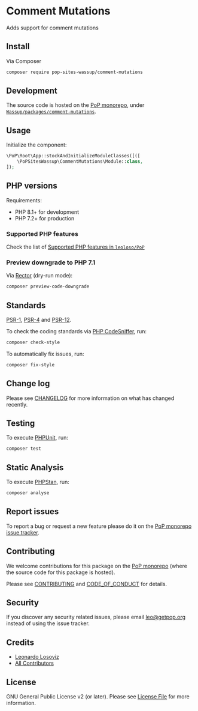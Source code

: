 # Comment Mutations

<!--
[![Build Status][ico-travis]][link-travis]
[![Quality Score][ico-code-quality]][link-code-quality]
[![Software License][ico-license]](LICENSE.md)
[![Latest Version on Packagist][ico-version]][link-packagist]
[![Coverage Status][ico-scrutinizer]][link-scrutinizer]
[![Total Downloads][ico-downloads]][link-downloads]
-->

Adds support for comment mutations

## Install

Via Composer

``` bash
composer require pop-sites-wassup/comment-mutations
```

## Development

The source code is hosted on the [PoP monorepo](https://github.com/leoloso/PoP), under [`Wassup/packages/comment-mutations`](https://github.com/leoloso/PoP/tree/master/layers/Wassup/packages/comment-mutations).

## Usage

Initialize the component:

``` php
\PoP\Root\App::stockAndInitializeModuleClasses([([
    \PoPSitesWassup\CommentMutations\Module::class,
]);
```

## PHP versions

Requirements:

- PHP 8.1+ for development
- PHP 7.2+ for production

### Supported PHP features

Check the list of [Supported PHP features in `leoloso/PoP`](https://github.com/leoloso/PoP/blob/master/docs/supported-php-features.md)

### Preview downgrade to PHP 7.1

Via [Rector](https://github.com/rectorphp/rector) (dry-run mode):

```bash
composer preview-code-downgrade
```

## Standards

[PSR-1](https://www.php-fig.org/psr/psr-1), [PSR-4](https://www.php-fig.org/psr/psr-4) and [PSR-12](https://www.php-fig.org/psr/psr-12).

To check the coding standards via [PHP CodeSniffer](https://github.com/squizlabs/PHP_CodeSniffer), run:

``` bash
composer check-style
```

To automatically fix issues, run:

``` bash
composer fix-style
```

## Change log

Please see [CHANGELOG](CHANGELOG.md) for more information on what has changed recently.

## Testing

To execute [PHPUnit](https://phpunit.de/), run:

``` bash
composer test
```

## Static Analysis

To execute [PHPStan](https://github.com/phpstan/phpstan), run:

``` bash
composer analyse
```

## Report issues

To report a bug or request a new feature please do it on the [PoP monorepo issue tracker](https://github.com/leoloso/PoP/issues).

## Contributing

We welcome contributions for this package on the [PoP monorepo](https://github.com/leoloso/PoP) (where the source code for this package is hosted).

Please see [CONTRIBUTING](CONTRIBUTING.md) and [CODE_OF_CONDUCT](CODE_OF_CONDUCT.md) for details.

## Security

If you discover any security related issues, please email leo@getpop.org instead of using the issue tracker.

## Credits

- [Leonardo Losoviz][link-author]
- [All Contributors][link-contributors]

## License

GNU General Public License v2 (or later). Please see [License File](LICENSE.md) for more information.

[ico-version]: https://img.shields.io/packagist/v/pop-sites-wassup/comment-mutations.svg?style=flat-square
[ico-license]: https://img.shields.io/badge/license-GPLv2-brightgreen.svg?style=flat-square
[ico-travis]: https://img.shields.io/travis/pop-sites-wassup/comment-mutations/master.svg?style=flat-square
[ico-scrutinizer]: https://img.shields.io/scrutinizer/coverage/g/pop-sites-wassup/comment-mutations.svg?style=flat-square
[ico-code-quality]: https://img.shields.io/scrutinizer/g/pop-sites-wassup/comment-mutations.svg?style=flat-square
[ico-downloads]: https://img.shields.io/packagist/dt/pop-sites-wassup/comment-mutations.svg?style=flat-square

[link-packagist]: https://packagist.org/packages/pop-sites-wassup/comment-mutations
[link-travis]: https://travis-ci.org/pop-sites-wassup/comment-mutations
[link-scrutinizer]: https://scrutinizer-ci.com/g/pop-sites-wassup/comment-mutations/code-structure
[link-code-quality]: https://scrutinizer-ci.com/g/pop-sites-wassup/comment-mutations
[link-downloads]: https://packagist.org/packages/pop-sites-wassup/comment-mutations
[link-author]: https://github.com/leoloso
[link-contributors]: ../../../../../../contributors
